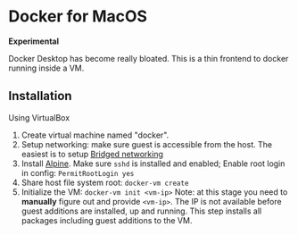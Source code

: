 # Docker for MacOS
**Experimental**

Docker Desktop has become really bloated.
This is a thin frontend to docker running inside a VM.

## Installation

Using VirtualBox

1. Create virtual machine named "docker".
2. Setup networking: make sure guest is accessible from the host.
   The easiest is to setup [Bridged networking](https://www.virtualbox.org/manual/ch06.html#:~:text=not%20below%201024.-,6.4.%C2%A0Network%20Address%20Translation%20Service,-The%20Network%20Address)
3. Install [Alpine](https://wiki.alpinelinux.org/wiki/Installation).
   Make sure `sshd` is installed and enabled; Enable root login in config: `PermitRootLogin yes`
4. Share host file system root: `docker-vm create`
5. Initialize the VM: `docker-vm init <vm-ip>`
   Note: at this stage you need to **manually** figure out and provide `<vm-ip>`.
   The IP is not available before guest additions are installed, up and running.
   This step installs all packages including guest additions to the VM.
